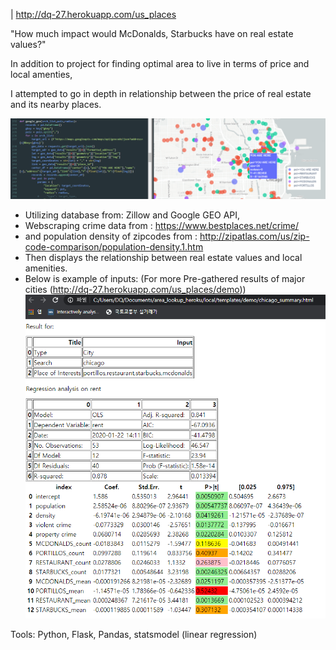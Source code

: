 | http://dq-27.herokuapp.com/us_places

"How much impact would McDonalds, Starbucks have on real estate values?"

In addition to project for finding optimal area to live in terms of price and local amenties,

I attempted to go in depth in relationship between the price of real estate and its nearby places.

![bg.png](bg.png)




* Utilizing database from: Zillow and Google GEO API,
* Webscraping crime data from : https://www.bestplaces.net/crime/
* and population density of zipcodes from : http://zipatlas.com/us/zip-code-comparison/population-density.1.htm
* Then displays the relationship between real estate values and local amenities.
* Below is example of inputs: (For more Pre-gathered results of major cities (http://dq-27.herokuapp.com/us_places/demo))
![chicago.png](chicago.png)



Tools: Python, Flask, Pandas, statsmodel (linear regression)
